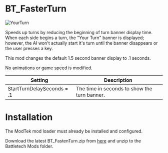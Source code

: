 # BT_FasterTurn
![YourTurn](https://user-images.githubusercontent.com/54865934/167538570-61b5d95e-40f3-4aee-b1c3-9dcb5613d668.png)

Speeds up turns by reducing the beginning of turn banner display time.
When each side begins a turn, the "Your Turn" banner is displayed; however, the AI won't actually start it's turn until the banner disappears or the user presses a key.

This mod changes the default 1.5 second banner display to .1 seconds.  

No animations or game speed is modified.


Setting | Description|
|---|---|
StartTurnDelaySeconds = .1| The time in seconds to show the turn banner.


# Installation

The ModTek mod loader must already be installed and configured.


Download the latest BT_FastenTurn.zip from [here](https://github.com/NBKRedSpy/BT_FasterTurn/releases/latest/) and unzip to the Battletech Mods folder.
